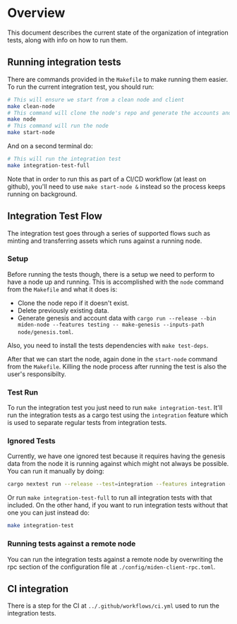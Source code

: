 # Overview

This document describes the current state of the organization of integration tests, along with info on how to run them.

## Running integration tests

There are commands provided in the `Makefile` to make running them easier. To run the current integration test, you should run:

```bash
# This will ensure we start from a clean node and client
make clean-node
# This command will clone the node's repo and generate the accounts and genesis files
make node
# This command will run the node
make start-node
```

And on a second terminal do:

```bash
# This will run the integration test 
make integration-test-full
```

Note that in order to run this as part of a CI/CD workflow (at least on github), you'll need to use `make start-node &` instead so the process keeps running on background.

## Integration Test Flow

The integration test goes through a series of supported flows such as minting and transferring assets which runs against a running node. 

### Setup

Before running the tests though, there is a setup we need to perform to have a node up and running. This is accomplished with the `node` command from the `Makefile` and what it does is:

- Clone the node repo if it doesn't exist.
- Delete previously existing data.
- Generate genesis and account data with `cargo run --release --bin miden-node --features testing -- make-genesis --inputs-path node/genesis.toml`.

Also, you need to install the tests dependencies with `make test-deps`.

After that we can start the node, again done in the `start-node` command from the `Makefile`. Killing the node process after running the test is also the user's responsibilty.

### Test Run

To run the integration test you just need to run `make integration-test`. It'll run the integration tests as a cargo test using the `integration` feature which is used to separate regular tests from integration tests.

### Ignored Tests

Currently, we have one ignored test because it requires having the genesis data
from the node it is running against which might not always be possible. You can
run it manually by doing:

```bash
cargo nextest run --release --test=integration --features integration --run-ignored ignored-only -- test_import_genesis_accounts_can_be_used_for_transactions
```

Or run `make integration-test-full` to run all integration tests with
that included. On the other hand, if you want to run integration tests without
that one you can just instead do:

```bash
make integration-test
```

### Running tests against a remote node

You can run the integration tests against a remote node by overwriting the rpc section of the configuration file at `./config/miden-client-rpc.toml`.

## CI integration

There is a step for the CI at `../.github/workflows/ci.yml` used to run the integration tests.
